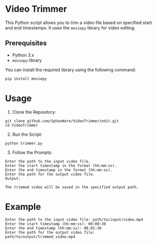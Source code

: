 # Video Trimmer

This Python script allows you to trim a video file based on specified start and end timestamps. It uses the `moviepy` library for video editing.

## Prerequisites

- Python 3.x
- `moviepy` library

You can install the required library using the following command:

```bash
pip install moviepy
```
# Usage
1. Clone the Repository:
````
git clone github.com/SphaxWare/VideoTrimmer/edit.git
cd VideoTrimmer
````
2. Run the Script:

```bash
python trimmer.py
```
3. Follow the Prompts:
```
Enter the path to the input video file.
Enter the start timestamp in the format (hh:mm:ss).
Enter the end timestamp in the format (hh:mm:ss).
Enter the path for the output video file.
Output:

The trimmed video will be saved in the specified output path.
```
# Example
```
Enter the path to the input video file: path/to/input/video.mp4
Enter the start timestamp (hh:mm:ss): 00:00:30
Enter the end timestamp (hh:mm:ss): 00:01:30
Enter the path for the output video file: path/to/output/trimmed_video.mp4
```
